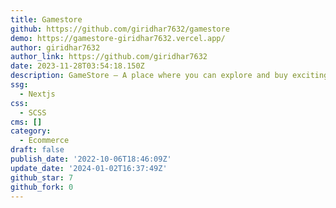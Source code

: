 ```yaml
---
title: Gamestore
github: https://github.com/giridhar7632/gamestore
demo: https://gamestore-giridhar7632.vercel.app/
author: giridhar7632
author_link: https://github.com/giridhar7632
date: 2023-11-28T03:54:18.150Z
description: GameStore — A place where you can explore and buy exciting video games online.
ssg:
  - Nextjs
css:
  - SCSS
cms: []
category:
  - Ecommerce
draft: false
publish_date: '2022-10-06T18:46:09Z'
update_date: '2024-01-02T16:37:49Z'
github_star: 7
github_fork: 0
---
```

